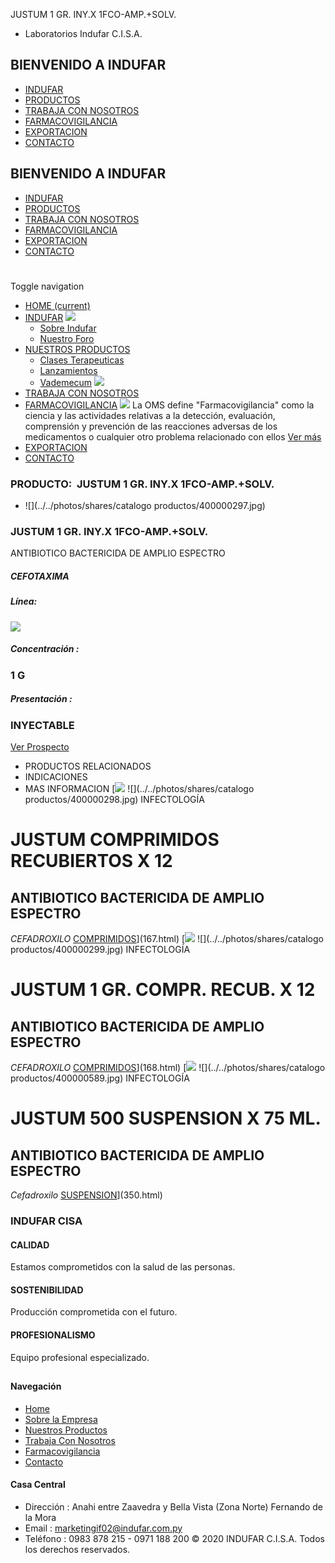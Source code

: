 JUSTUM 1 GR. INY.X 1FCO-AMP.+SOLV.
- Laboratorios Indufar C.I.S.A.
## BIENVENIDO A INDUFAR
* [INDUFAR](166.html#)
* [PRODUCTOS](166.html#)
* [TRABAJA CON NOSOTROS](166.html#)
* [FARMACOVIGILANCIA](166.html#)
* [EXPORTACION](166.html#)
* [CONTACTO](166.html#)
## BIENVENIDO A INDUFAR
* [INDUFAR](../../index.html)
* [PRODUCTOS](../../productos.html)
* [TRABAJA CON NOSOTROS](../../trabaja_con_nosotros.html)
* [FARMACOVIGILANCIA](../../farmacovigilancia.html)
* [EXPORTACION](../../exportacion.html)
* [CONTACTO](../../contacto.html)
# 
Toggle navigation
* [HOME (current)](../../index.html)
* [INDUFAR](166.html#) 
  [![ ](../../photos/shares/Sistema/Menu/indufar_menul.jpg)](../../institucional.html)
  - [Sobre Indufar](../../institucional.html)
  - [Nuestro Foro](../../blog.html)
* [NUESTROS PRODUCTOS](166.html#) 
  - [Clases Terapeuticas](../clases_terapeuticas.html)
  - [Lanzamientos](../lanzamientos.html)
  - [Vademecum](../../productos.html)
  [![ ](../../photos/shares/Sistema/Menu/productos.png)](../../productos.html)
* [TRABAJA CON NOSOTROS](../../trabaja_con_nosotros.html)
* [FARMACOVIGILANCIA](166.html#) 
  [![ ](../../photos/shares/Sistema/Menu/TUBOS.png)](../../farmacovigilancia.html)
  La OMS define "Farmacovigilancia" como la ciencia y las actividades relativas a la detección, evaluación, comprensión y prevención de las reacciones adversas de los medicamentos o cualquier otro problema relacionado con ellos
  [Ver más](../../farmacovigilancia.html)
* [EXPORTACION](../../exportacion.html)
* [CONTACTO](../../contacto.html)
### PRODUCTO:  JUSTUM 1 GR. INY.X 1FCO-AMP.+SOLV.
* ![](../../photos/shares/catalogo productos/400000297.jpg)
### **JUSTUM 1 GR. INY.X 1FCO-AMP.+SOLV.**
ANTIBIOTICO BACTERICIDA DE AMPLIO ESPECTRO
##### **CEFOTAXIMA**
##### **Línea:**
[![](../../photos/shares/Laboratorios/lab_medical.png)](../linea/2.html)
##### **Concentración :**
### 1 G
##### **Presentación :**
### INYECTABLE
[Ver Prospecto](https://www.indufar.com.py/files/shares/prospectos/400000297.pdf)
* PRODUCTOS RELACIONADOS
* INDICACIONES
* MAS INFORMACION
[![](../../photos/shares/Laboratorios/lab_medical.png)
![](../../photos/shares/catalogo productos/400000298.jpg)
INFECTOLOGÍA
# JUSTUM COMPRIMIDOS RECUBIERTOS X 12
## ANTIBIOTICO BACTERICIDA DE AMPLIO ESPECTRO
*CEFADROXILO*
[COMPRIMIDOS](166.html#)](167.html)
[![](../../photos/shares/Laboratorios/lab_medical.png)
![](../../photos/shares/catalogo productos/400000299.jpg)
INFECTOLOGÍA
# JUSTUM 1 GR. COMPR. RECUB. X 12
## ANTIBIOTICO BACTERICIDA DE AMPLIO ESPECTRO
*CEFADROXILO*
[COMPRIMIDOS](166.html#)](168.html)
[![](../../photos/shares/Laboratorios/lab_medical.png)
![](../../photos/shares/catalogo productos/400000589.jpg)
INFECTOLOGÍA
# JUSTUM 500 SUSPENSION X 75 ML.
## ANTIBIOTICO BACTERICIDA DE AMPLIO ESPECTRO
*Cefadroxilo*
[SUSPENSION](166.html#)](350.html)
### INDUFAR CISA
#### CALIDAD
Estamos comprometidos con la salud de las personas.
#### SOSTENIBILIDAD
Producción comprometida con el futuro.
#### PROFESIONALISMO
Equipo profesional especializado.
## 
#### Navegación
* [Home](../../index.html)
* [Sobre la Empresa](../../institucional.html)
* [Nuestros Productos](../../productos.html)
* [Trabaja Con Nosotros](../../trabaja_con_nosotros.html)
* [Farmacovigilancia](../../farmacovigilancia.html)
* [Contacto](../../contacto.html)
#### Casa Central
* Dirección : Anahi entre Zaavedra y Bella Vista (Zona Norte) Fernando de la Mora
* Email : [marketingif02@indufar.com.py](mailto:marketingif02@indufar.com.py)
* Teléfono : 0983 878 215 - 0971 188 200
© 2020 INDUFAR C.I.S.A. Todos los derechos reservados.